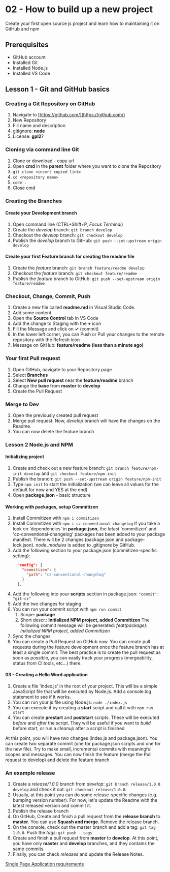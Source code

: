 # 02 - How to build up a new project

Create your first open source js project and learn how to maintaining it on GitHub and npm

## Prerequisites

 - GitHub account
 - Installed Git
 - Installed Node.js
 - Installed VS Code

## Lesson 1 - Git and GitHub basics

### Creating a Git Repository on GitHub

 1. Navigate to [https://github.com/](https://github.com/)
 1. New Repository
 1. Fill name and description
 1. gitignore: **node**
 1. License: **gpl2**?

### Cloning via command line Git

 1. Clone or download - copy url
 1. Open **cmd** in the **parent** folder where you want to clone the Repository
 1. ```git clone <insert copied link>```
 1. ```cd <repository name>```
 1. ```code .```
 1. Close cmd


### Creating the Branches
#### Create your Development branch
 1. Open command line (CTRL+Shift+P, *Focus Terminal*)
 1. Create the *develop* branch: ```git branch develop```
 1. Checkout the *develop* branch: ```git checkout develop```
 1. Publish the *develop* branch to GitHub: ```git push --set-upstream origin develop```

#### Create  your first Feature branch for creating the readme file
 1. Create the *feature* branch: ```git branch feature/readme develop```
 1. Checkout the *feature* branch: ```git checkout feature/readme```
 1. Publish the *feature* branch to GitHub: ```git push --set-upstream origin feature/readme```

### Checkout, Change, Commit, Push
 1. Create a new file called **readme.md** in Visual Studio Code.
 1. Add some content
 1. Open the **Source Control** tab in VS Code
 1. Add the change to Staging with the **+** icon
 1. Fill the Message and click on **&check;** (commit)
 1. In the lower left corner, you can Push or Pull your changes to the remote repository with the Refresh icon
 1. Message on GitHub: **feature/readme (less than a minute ago)**

### Your first Pull request
 1. Open GitHub, navigate to your Repository page
 1. Select **Branches**
 1. Select **New pull request** near the **feature/readme** branch
 1. Change the **base** from **master** to **develop**
 1. Create the Pull Request

### Merge to Dev
 1. Open the previously created pull request
 1. Merge pull request. Now, *develop* branch will have the changes on the Readme.
 1. You can now delete the feature branch

### Lesson 2 Node.js and NPM


#### Initializing project
 1. Create and check out a new feature branch: ```git branch feature/npm-init develop``` and ```git checkout feature/npm-init```
 1. Publish the branch: ```git push --set-upstream origin feature/npm-init```
 1. Type ```npm init``` to start the initialization (we can leave all values for the default for now and YES at the end)
 1. Open **package.json** - basic structure

#### Working with packages, setup Commitizen
1. Install Commitizen with ```npm i commitizen```
1. Install Commitizen with ```npm i cz-conventional-changelog```
If you take a look on 'dependencies' in **package.json**, the *latest* 'commitizen' and 'cz-conventional-changelog' packages has been added to your package manifest.
There will be 2 changes (package.json and package-lock.json). *node_modules* is added to .gitignore by GitHub.
1. Add the following section to your package.json (commitizen-specific setting): 
   ```json
     "config": {
       "commitizen": {
         "path": "cz-conventional-changelog"
       }
     },
   ```
1. Add the following into your **scripts** section in package.json: ```"commit": "git-cz"```
1. Add the two changes for staging
1. You can run your *commit* script with ```npm run commit```
    1. Scope: **package**
    1. Short descr.: **Initialized NPM project, added Commitizen**
The following commit message will be generated: *feat(package): Initialized NPM project, added Commitizen*
1. Sync the changes
1. You can create a Pull Request on GitHub now. You can create pull requests during the feature development once the feature branch has at least a single commit. The best practice is to create the pull request as soon as possible, you can easily track your progress (mergeability, status from CI tools, etc...) there.

#### 03 - Creating a Hello Word application
 1. Create a file 'index.js' in the root of your project. This will be a simple JavaScript file that will be executed by Node.js. Add a console.log statement to see if it works.
 1. You can run your js file using Node.js: ```node ./index.js```
 1. You can execute it by creating a **start** script and call it with ```npm run start```
 1. You can create **prestart** and **poststart** scripts. These will be executed *before* and *after* the script. They will be useful if you want to *build* before start, or run a *cleanup* after a script is finished

At this point, you will have *two* changes (index.js and package.json). 
You can create two separate commit (one for package.json scripts and one for the new file). Try to make small, incremental commits with meaningful scopes and messages.
You can now finish the feature (merge the Pull request to develop) and delete the feature branch

### An example release
1. Create a *release/1.0.0* branch from *develop*: ```git branch release/1.0.0 develop``` and check it out: ```git checkout release/1.0.0```.
1. Usually, at this point you can do some release-specific changes (e.g. bumping version number). For now, let's update the Readme with the latest released version and commit it.
1. Publish the release branch
1. On GitHub, Create and finish a pull request from the **release branch** to **master**. You can use **Squash and merge**. Remove the release branch.
1. On the console, check out the master branch and add a tag: ```git tag 1.0.0```. Push the *tags*: ```git push --tags```
1. Create and finish a pull request from **master** to **develop**. 
At this point, you have only **master** and **develop** branches, and they contains the same commits.
1. Finally, you can check *releases* and update the Release Notes.

[Single Page Application requirements](https://github.com/SenseNet/sn-resources/blob/master/docs/react-spa-requirements.md)
